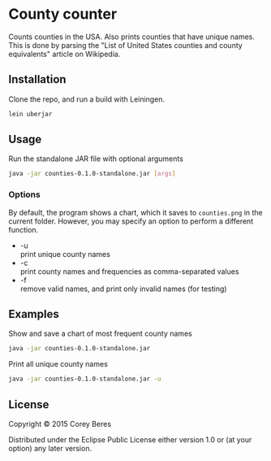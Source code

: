 # County counter

Counts counties in the USA. Also prints counties that have unique names. This is done by parsing the "List of United States counties and county equivalents" article on Wikipedia.

## Installation

Clone the repo, and run a build with Leiningen.

```bash
lein uberjar
```

## Usage

Run the standalone JAR file with optional arguments

```bash
java -jar counties-0.1.0-standalone.jar [args]
```

### Options

By default, the program shows a chart, which it saves to `counties.png` in the current folder. However, you may specify an option to perform a different function.

- -u  
  print unique county names
- -c  
  print county names and frequencies as comma-separated values
- -f  
  remove valid names, and print only invalid names (for testing)

## Examples

Show and save a chart of most frequent county names

```bash
java -jar counties-0.1.0-standalone.jar
```

Print all unique county names

```bash
java -jar counties-0.1.0-standalone.jar -u
```

## License

Copyright © 2015 Corey Beres

Distributed under the Eclipse Public License either version 1.0 or (at your option) any later version.
